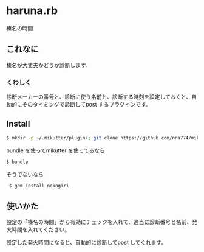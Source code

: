 # haruna.rb
榛名の時間

## これなに
榛名が大丈夫かどうか診断します。

### くわしく
診断メーカーの番号と、診断に使う名前と、診断する時刻を設定しておくと、自動的にそのタイミングで診断してpost するプラグインです。

## Install

``` sh
$ mkdir -p ~/.mikutter/plugin/; git clone https://github.com/nna774/mikutter_haruna.git ~/.mikutter/plugin/haruna/
``` 

bundle を使ってmikutter を使ってるなら
``` sh
$ bundle
```

そうでないなら
``` sh
 $ gem install nokogiri
```

## 使いかた
設定の「榛名の時間」から有効にチェックを入れて、適当に診断番号と名前、発火時間を入れてください。

設定した発火時間になると、自動的に診断してpost してくれます。

